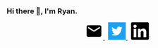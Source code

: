 ### Hi there 👋, I'm Ryan.

<p align='center'>
  <a href="mailto:rhunt04@gmail.com">
    <img height="40" src="https://github.com/rhunt04/rhunt04/blob/master/images/em.png?raw=true">
  </a>&nbsp;
  <a href="https://twitter.com/Dr_RJH">
    <img height="40" src="https://github.com/rhunt04/rhunt04/blob/master/images/tw.png?raw=true">
  </a>&nbsp;
  <a href="https://www.linkedin.com/in/ryan-hunt-9b3767132">
    <img height="40" src="https://github.com/rhunt04/rhunt04/blob/master/images/li.png?raw=true">
  </a>
</p>

<!--
**rhunt04/rhunt04** is a ✨ _special_ ✨ repository because its `README.md` (this file) appears on your GitHub profile.

Here are some ideas to get you started:

- 🔭 I’m currently working on ...
- 🌱 I’m currently learning ...
- 👯 I’m looking to collaborate on ...
- 🤔 I’m looking for help with ...
- 💬 Ask me about ...
- 📫 How to reach me: ...
- 😄 Pronouns: ...
- ⚡ Fun fact: ...
-->
